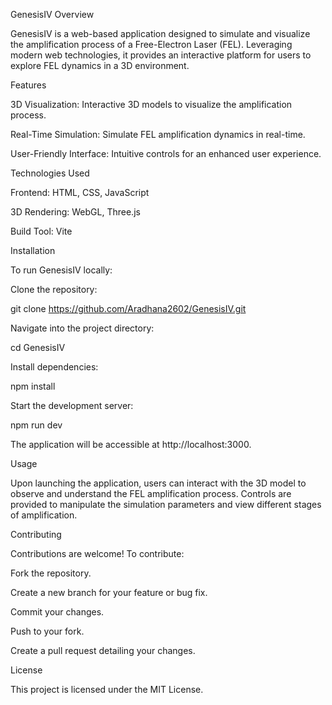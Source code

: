 GenesisIV
Overview

GenesisIV is a web-based application designed to simulate and visualize the amplification process of a Free-Electron Laser (FEL). Leveraging modern web technologies, it provides an interactive platform for users to explore FEL dynamics in a 3D environment.

Features

3D Visualization: Interactive 3D models to visualize the amplification process.

Real-Time Simulation: Simulate FEL amplification dynamics in real-time.

User-Friendly Interface: Intuitive controls for an enhanced user experience.

Technologies Used

Frontend: HTML, CSS, JavaScript

3D Rendering: WebGL, Three.js

Build Tool: Vite

Installation

To run GenesisIV locally:

Clone the repository:

git clone https://github.com/Aradhana2602/GenesisIV.git


Navigate into the project directory:

cd GenesisIV


Install dependencies:

npm install


Start the development server:

npm run dev


The application will be accessible at http://localhost:3000.

Usage

Upon launching the application, users can interact with the 3D model to observe and understand the FEL amplification process. Controls are provided to manipulate the simulation parameters and view different stages of amplification.

Contributing

Contributions are welcome! To contribute:

Fork the repository.

Create a new branch for your feature or bug fix.

Commit your changes.

Push to your fork.

Create a pull request detailing your changes.

License

This project is licensed under the MIT License.
